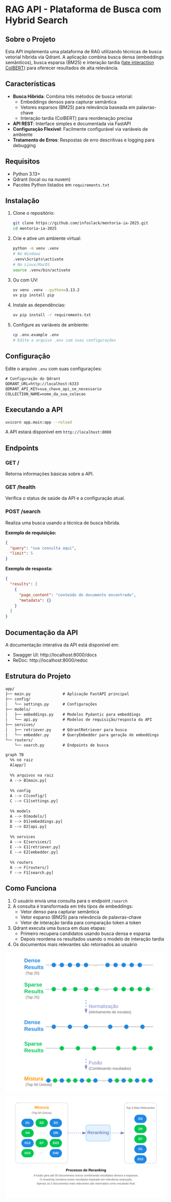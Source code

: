 # RAG API - Plataforma de Busca com Hybrid Search

## Sobre o Projeto

Esta API implementa uma plataforma de RAG utilizando técnicas de busca vetorial híbrida via Qdrant. A aplicação combina busca densa (embeddings semânticos), busca esparsa (BM25) e interação tardia ([late interaction ColBERT](https://jina.ai/news/what-is-colbert-and-late-interaction-and-why-they-matter-in-search/)) para oferecer resultados de alta relevância.

## Características

- **Busca Híbrida**: Combina três métodos de busca vetorial:
  - Embeddings densos para capturar semântica
  - Vetores esparsos (BM25) para relevância baseada em palavras-chave
  - Interação tardia (ColBERT) para reordenação precisa
- **API REST**: Interface simples e documentada via FastAPI
- **Configuração Flexível**: Facilmente configurável via variáveis de ambiente
- **Tratamento de Erros**: Respostas de erro descritivas e logging para debugging

## Requisitos

- Python 3.13+
- Qdrant (local ou na nuvem)
- Pacotes Python listados em `requirements.txt`

## Instalação

1. Clone o repositório:
   ```bash
   git clone https://github.com/infoslack/mentoria-ia-2025.git
   cd mentoria-ia-2025
   ```

2. Crie e ative um ambiente virtual:
   ```bash
   python -m venv .venv
   # No Windows
   .venv\Scripts\activate
   # No Linux/MacOS
   source .venv/bin/activate
   ```
3. Ou com UV:
    ```bash
    uv venv .venv --python=3.13.2
    uv pip install pip
    ```

4. Instale as dependências:
   ```bash
   uv pip install -r requirements.txt
   ```

5. Configure as variáveis de ambiente:
   ```bash
   cp .env.example .env
   # Edite o arquivo .env com suas configurações
   ```

## Configuração

Edite o arquivo `.env` com suas configurações:

```
# Configuração do Qdrant
QDRANT_URL=http://localhost:6333
QDRANT_API_KEY=sua_chave_api_se_necessario
COLLECTION_NAME=nome_da_sua_colecao
```

## Executando a API

```bash
uvicorn app.main:app --reload
```

A API estará disponível em `http://localhost:8000`

## Endpoints

### GET /

Retorna informações básicas sobre a API.

### GET /health

Verifica o status de saúde da API e a configuração atual.

### POST /search

Realiza uma busca usando a técnica de busca híbrida.

**Exemplo de requisição:**

```json
{
  "query": "sua consulta aqui",
  "limit": 5
}
```

**Exemplo de resposta:**

```json
{
  "results": [
    {
      "page_content": "conteúdo do documento encontrado",
      "metadata": {}
    }
  ]
}
```

## Documentação da API

A documentação interativa da API está disponível em:

- Swagger UI: http://localhost:8000/docs
- ReDoc: http://localhost:8000/redoc

## Estrutura do Projeto

```
app/
├── main.py              # Aplicação FastAPI principal
├── config/
│   └── settings.py      # Configurações
├── models/
│   ├── embeddings.py    # Modelos Pydantic para embeddings
│   └── api.py           # Modelos de requisição/resposta da API
├── services/
│   ├── retriever.py     # QdrantRetriever para busca
│   └── embedder.py      # QueryEmbedder para geração de embeddings
└── routers/
    └── search.py        # Endpoints de busca
```

```mermaid
graph TB
  %% nó raiz
  A[app/] 

  %% arquivos na raiz
  A --> B[main.py]

  %% config
  A --> C[config/]
  C --> C1[settings.py]

  %% models
  A --> D[models/]
  D --> D1[embeddings.py]
  D --> D2[api.py]

  %% services
  A --> E[services/]
  E --> E1[retriever.py]
  E --> E2[embedder.py]

  %% routers
  A --> F[routers/]
  F --> F1[search.py]
```

## Como Funciona

1. O usuário envia uma consulta para o endpoint `/search`
2. A consulta é transformada em três tipos de embeddings:
   - Vetor denso para capturar semântica
   - Vetor esparso (BM25) para relevância de palavras-chave
   - Vetor de interação tardia para comparação token a token
3. Qdrant executa uma busca em duas etapas:
   - Primeiro recupera candidatos usando busca densa e esparsa
   - Depois reordena os resultados usando o modelo de interação tardia
4. Os documentos mais relevantes são retornados ao usuário

![Diagrama de busca híbrida](./assets/hybrid-search.svg?sanitize=true)

![Reranking](./assets/reranking.svg?sanitize=true)